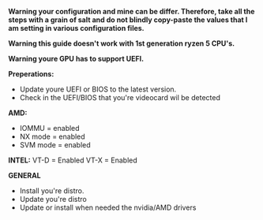 **Warning your configuration and mine can be differ. Therefore, take all the steps with a grain of salt and do not blindly copy-paste the values that I am setting in various configuration files.** 

**Warning this guide doesn't work with 1st generation ryzen 5 CPU's.**

**Warning youre GPU has to support UEFI.**











**Preperations:**

- Update youre UEFI or BIOS to the latest version.
- Check in the UEFI/BIOS that you're videocard wil be detected

**AMD:**

- IOMMU = enabled
- NX mode = enabled
- SVM mode = enabled

**INTEL:**
VT-D = Enabled
VT-X = Enabled

**GENERAL**

- Install you're distro. 
- Update you're distro
- Update or install when needed the nvidia/AMD drivers


